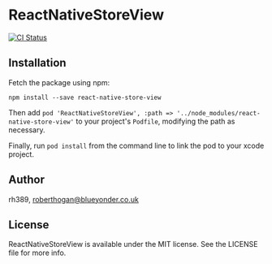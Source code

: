 # ReactNativeStoreView

[![CI Status](https://travis-ci.org/rh389/react-native-store-view.svg?branch=master)](https://travis-ci.org/rh389/react-native-store-view)

## Installation

Fetch the package using npm:

```
npm install --save react-native-store-view
```

Then add `pod 'ReactNativeStoreView', :path => '../node_modules/react-native-store-view'` to your project's `Podfile`,
modifying the path as necessary.

Finally, run `pod install` from the command line to link the pod to your xcode project.

## Author

rh389, roberthogan@blueyonder.co.uk

## License

ReactNativeStoreView is available under the MIT license. See the LICENSE file for more info.
